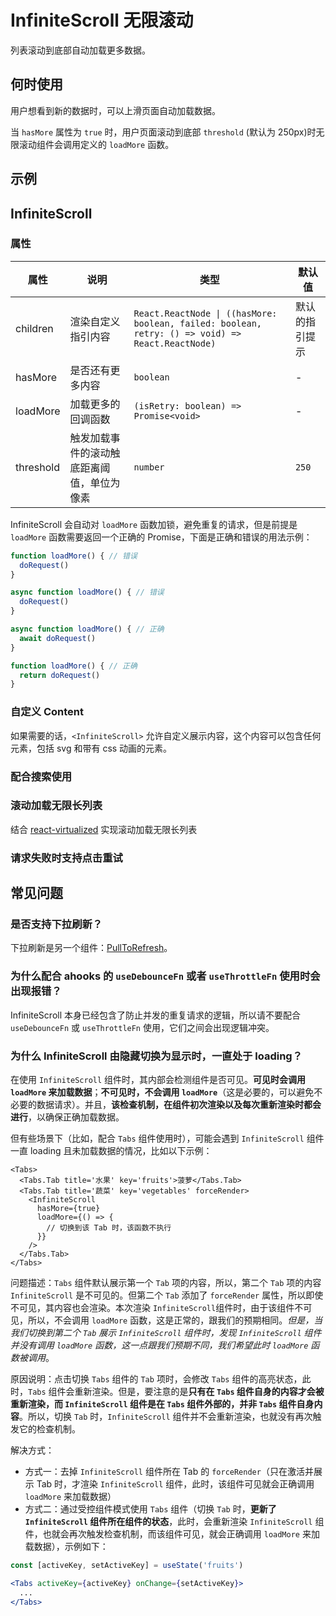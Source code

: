 # InfiniteScroll 无限滚动

列表滚动到底部自动加载更多数据。

## 何时使用

用户想看到新的数据时，可以上滑页面自动加载数据。

当 `hasMore` 属性为 `true` 时，用户页面滚动到底部 `threshold` (默认为 250px)时无限滚动组件会调用定义的 `loadMore` 函数。

## 示例

<code src="./demos/demo1.tsx"></code>

## InfiniteScroll

### 属性

| 属性      | 说明                                       | 类型                                                                                             | 默认值         |
| --------- | ------------------------------------------ | ------------------------------------------------------------------------------------------------ | -------------- |
| children  | 渲染自定义指引内容                         | `React.ReactNode \| ((hasMore: boolean, failed: boolean, retry: () => void) => React.ReactNode)` | 默认的指引提示 |
| hasMore   | 是否还有更多内容                           | `boolean`                                                                                        | -              |
| loadMore  | 加载更多的回调函数                         | `(isRetry: boolean) => Promise<void>`                                                            | -              |
| threshold | 触发加载事件的滚动触底距离阈值，单位为像素 | `number`                                                                                         | `250`          |

InfiniteScroll 会自动对 `loadMore` 函数加锁，避免重复的请求，但是前提是 `loadMore` 函数需要返回一个正确的 Promise，下面是正确和错误的用法示例：

```js
function loadMore() { // 错误
  doRequest()
}

async function loadMore() { // 错误
  doRequest()
}

async function loadMore() { // 正确
  await doRequest()
}

function loadMore() { // 正确
  return doRequest()
}
```

### 自定义 Content

如果需要的话，`<InfiniteScroll>` 允许自定义展示内容，这个内容可以包含任何元素，包括 svg 和带有 css 动画的元素。

<code src="./demos/content.tsx"></code>

### 配合搜索使用

<code src="./demos/demo3.tsx"></code>

### 滚动加载无限长列表

结合 [react-virtualized](https://github.com/bvaughn/react-virtualized) 实现滚动加载无限长列表

<code src="./demos/demo2.tsx"></code>

### 请求失败时支持点击重试

<code src="./demos/demo4.tsx"></code>

## 常见问题

### 是否支持下拉刷新？

下拉刷新是另一个组件：[PullToRefresh](/zh/components/pull-to-refresh)。

### 为什么配合 ahooks 的 `useDebounceFn` 或者 `useThrottleFn` 使用时会出现报错？

InfiniteScroll 本身已经包含了防止并发的重复请求的逻辑，所以请不要配合 `useDebounceFn` 或 `useThrottleFn` 使用，它们之间会出现逻辑冲突。

### 为什么 InfiniteScroll 由隐藏切换为显示时，一直处于 loading？

在使用 `InfiniteScroll` 组件时，其内部会检测组件是否可见。**可见时会调用 `loadMore` 来加载数据**；**不可见时，不会调用 `loadMore`**（这是必要的，可以避免不必要的数据请求）。并且，**该检查机制，在组件初次渲染以及每次重新渲染时都会进行**，以确保正确加载数据。

但有些场景下（比如，配合 `Tabs` 组件使用时），可能会遇到 `InfiniteScroll` 组件一直 loading 且未加载数据的情况，比如以下示例：

```tsx
<Tabs>
  <Tabs.Tab title='水果' key='fruits'>菠萝</Tabs.Tab>
  <Tabs.Tab title='蔬菜' key='vegetables' forceRender>
    <InfiniteScroll
      hasMore={true}
      loadMore={() => {
        // 切换到该 Tab 时，该函数不执行
      }}
    />
  </Tabs.Tab>
</Tabs>
```

问题描述：`Tabs` 组件默认展示第一个 `Tab` 项的内容，所以，第二个 `Tab` 项的内容 `InfiniteScroll` 是不可见的。但第二个 `Tab` 添加了 `forceRender` 属性，所以即使不可见，其内容也会渲染。本次渲染 `InfiniteScroll`组件时，由于该组件不可见，所以，不会调用 `loadMore` 函数，这是正常的，跟我们的预期相同。_但是，当我们切换到第二个 `Tab` 展示 `InfiniteScroll` 组件时，发现 `InfiniteScroll` 组件并没有调用 `loadMore` 函数，这一点跟我们预期不同，我们希望此时 `loadMore` 函数被调用_。

原因说明：点击切换 `Tabs` 组件的 `Tab` 项时，会修改 `Tabs` 组件的高亮状态，此时，`Tabs` 组件会重新渲染。但是，要注意的是**只有在 `Tabs` 组件自身的内容才会被重新渲染，而 `InfiniteScroll` 组件是在 `Tabs` 组件外部的，并非 `Tabs` 组件自身内容**。所以，切换 `Tab` 时，`InfiniteScroll` 组件并不会重新渲染，也就没有再次触发它的检查机制。

解决方式：

- 方式一：去掉 `InfiniteScroll` 组件所在 Tab 的 `forceRender`（只在激活并展示 Tab 时，才渲染 `InfiniteScroll` 组件，此时，该组件可见就会正确调用 `loadMore` 来加载数据）
- 方式二：通过受控组件模式使用 `Tabs` 组件（切换 `Tab` 时，**更新了 `InfiniteScroll` 组件所在组件的状态**，此时，会重新渲染 `InfiniteScroll` 组件，也就会再次触发检查机制，而该组件可见，就会正确调用 `loadMore` 来加载数据），示例如下：

```jsx
const [activeKey, setActiveKey] = useState('fruits')

<Tabs activeKey={activeKey} onChange={setActiveKey}>
  ...
</Tabs>
```
